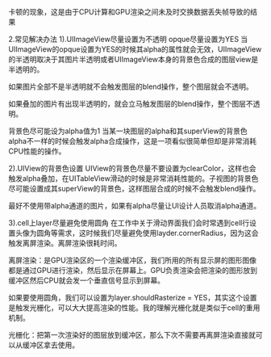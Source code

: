 卡顿的现象，这是由于CPU计算和GPU渲染之间未及时交换数据丢失帧导致的结果

2.常见解决办法
1).UIImageView尽量设置为不透明
opque尽量设置为YES
当UIImageView的opque设置为YES的时候其alpha的属性就会无效，UIImageView的半透明取决于其图片半透明或者UIImageView本身的背景色合成的图层view是半透明的。

如果图片全部不是半透明就不会触发图层的blend操作，整个图层就会不透明。

如果叠加的图片有出现半透明的，就会立马触发图层的blend操作，整个图层不透明。

背景色尽可能设为alpha值为1
当某一块图层的alpha和其superView的背景色alpha不一样的时候会触发alpha合成操作，这是一项看似很简单但却是非常消耗CPU性能的操作。

2).UIView的背景色设置
UIView的背景色尽量不要设置为clearColor，这样也会触发alpha叠加，在UITableView滑动的时候是非常消耗性能的。子视图的背景色尽可能设置成其superView的背景色，这样图层合成的时候不会触发blend操作。

最好不使用带alpha通道的图片，如果有alpha尽量让UI设计人员取消alpha通道。


3).cell上layer尽量避免使用圆角
在工作中关于滑动界面我们会时常遇到cell行设置头像为圆角等需求，这时候我们尽量避免使用layder.cornerRadius，因为这会触发离屏渲染。离屏渲染很耗时间。

离屏渲染：是GPU渲染区的一个渲染缓冲区，我们所用的所有显示屏的图形图像都是通过GPU进行渲染，然后显示在屏幕上。GPU负责渲染会把渲染的图形放到缓冲区然后CPU就会发一个垂直信号显示到屏幕。

如果要使用圆角，我们可以设置为layer.shouldRasterize = YES，其实这个设置是触发光栅化，可以大大提高渲染的性能。我的理解光栅化就是类似于cell的重用机制。

光栅化：把第一次渲染好的图层放到缓冲区，那么下次不需要再离屏渲染直接就可以从缓冲区拿去使用。
